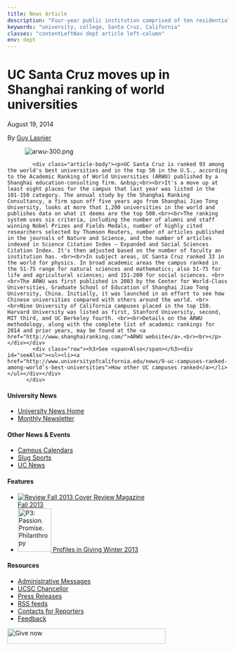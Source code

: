 ```yaml
---
title: News Article
description: "Four-year public institution comprised of ten residential college communities nestled in the redwood forests and meadows overlooking central California's Monterey Bay."
keywords: "university, college, Santa Cruz, California"
classes: "contentLeftNav dept article left-column"
env: dept
---
```


<div class="row" id="sprflt">
  

<div class="main-content" id="main" role="main">
            <h1 id="title">UC Santa Cruz moves up in Shanghai ranking of world universities </h1><div class="article-meta"><p class="date">August 19, 2014</p><p class="vcard">
            By
            <a class="email fn" href="mailto:lasnier@ucsc.edu">Guy Lasnier</a></p></div><div class="contentBox"><figure class="article-image width-medium"><img alt="arwu-300.png" src="http://news.ucsc.edu/2014/08/images/arwu-300.png?t=0"></figure>

            <div class="article-body"><p>UC Santa Cruz is ranked 93 among the world's best universities and in the top 50 in the U.S., according to the Academic Ranking of World Universities (ARWU) published by a Shanghai education-consulting firm. &nbsp;<br><br>It's a move up at least eight places for the campus that last year was listed in the 101-150 category. The annual study by the Shanghai Ranking Consultancy, a firm spun off five years ago from Shanghai Jiao Tong University, looks at more that 1,200 universities in the world and publishes data on what it deems are the top 500.<br><br>The ranking system uses six criteria, including the number of alumni and staff winning Nobel Prizes and Fields Medals, number of highly cited researchers selected by Thomson Reuters, number of articles published in the journals of Nature and Science, and the number of articles indexed in Science Citation Index – Expanded and Social Sciences Citation Index. It's then adjusted based on the number of faculty an institution has. <br><br>In subject areas, UC Santa Cruz ranked 33 in the world for physics. In broad academic areas the campus ranked in the 51-75 range for natural sciences and mathematics; also 51-75 for life and agricultural sciences; and 151-200 for social sciences. <br><br>The ARWU was first published in 2003 by the Center for World-Class Universities, Graduate School of Education of Shanghai Jiao Tong University, China. Initially, it was launched in an effort to see how Chinese universities compared with others around the world. <br><br>Nine University of California campuses placed in the top 150. Harvard University was listed as first, Stanford University, second, MIT third, and UC Berkeley fourth. <br><br>Details on the ARWU methodology, along with the complete list of academic rankings for 2014 and prior years, may be found at the <a href="http://www.shanghairanking.com/">ARWU website</a>.<br><br></p></div></div>
            <div class="row"><h3>See <span>Also</span></h3><div id="seeAlso"><ul><li><a href="http://www.universityofcalifornia.edu/news/9-uc-campuses-ranked-among-world’s-best-universities">How other UC campuses ranked</a></li></ul></div></div>
          </div>


<div id="subNav" class="sidebar">
    <!-- Included content -->
    <div>
      <h4>University News</h4>
      <ul>
        <li><a href="http://news.ucsc.edu">University News Home</a></li>
        <li><a href="http://www.ucsc.edu/news_events/newsletter/">Monthly Newsletter</a></li>
      </ul>
      <h4>Other News &amp; Events</h4>
      <ul>
        <li><a href="http://www.ucsc.edu/tools/calendars.html">Campus Calendars</a></li>
        <li><a href="http://www.goslugs.com/" title="GoSlugs.com">Slug Sports</a></li>
        <li><a href="http://www.universityofcalifornia.edu/news/">UC News</a></li>
      </ul>
      <h4>Features</h4>
      <ul>
        <li class="imgLink"><a href="http://review.ucsc.edu/"><span class="floatLeftImg"><img alt="Review Fall 2013 Cover" src="http://www1.ucsc.edu/news_events/review/fall13/cover-thumb.jpg"></span> <span class="floatLeftText">Review Magazine<br> Fall 2013</span></a>
          <div class="clear-both"></div>
        </li>
        <li class="imgLink"><a href="http://giving.ucsc.edu/reports/2012-13/index.php"><span class="floatLeftImg"><img alt="P3: Passion. Promise. Philanthropy" class="floatLeftImg" height="99" src="http://foundation.ucsc.edu/images/report_thumbnail.gif" width="76"></span> <span class="floatLeftText">Profiles in Giving Winter 2013</span></a>
          <div class="clear-both"></div>
        </li>
      </ul>
      <h4>Resources</h4>
      <ul>
        <li><a href="http://messages.ucsc.edu/" title="Administrative Messages">Administrative Messages</a></li>
        <li><a href="http://chancellor.ucsc.edu/" title="UCSC Chancellor">UCSC Chancellor</a></li>
        <li><a href="http://press.ucsc.edu/" title="Press Releases">Press Releases</a></li>
        <li><a href="http://news.ucsc.edu/rss/">RSS feeds</a></li>
        <li><a href="http://news.ucsc.edu/contacts-for-reporters.html">Contacts for Reporters</a></li>
        <li><a href="mailto:pio@ucsc.edu">Feedback</a></li>
      </ul>
      <p class="give-button"><a href="https://secure.imodules.com/s/1069/index-2-column.aspx?sid=1069&amp;gid=1&amp;pgid=761&amp;cid=1722"><img alt="Give now" height="35" src="http://www.ucsc.edu/images/interface/give-now-both.png" width="360"></a></p>
    </div>

</div>

</div><!-- /sptflt -->
